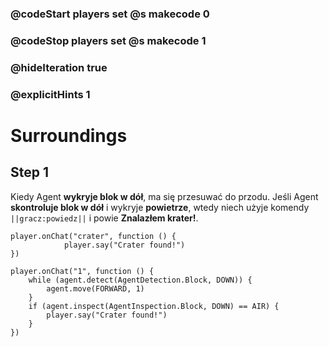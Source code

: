 ### @codeStart players set @s makecode 0
### @codeStop players set @s makecode 1

### @hideIteration true 
### @explicitHints 1


# Surroundings 

## Step 1
Kiedy Agent **wykryje blok w dół**, ma się przesuwać do przodu. Jeśli Agent **skontroluje blok w dół** i wykryje **powietrze**, wtedy niech użyje  komendy ``||gracz:powiedz||`` i powie **Znalazłem krater!**. 



```template
player.onChat("crater", function () {
            player.say("Crater found!")
})
```
```ghost
player.onChat("1", function () {
    while (agent.detect(AgentDetection.Block, DOWN)) {
        agent.move(FORWARD, 1)
    }
    if (agent.inspect(AgentInspection.Block, DOWN) == AIR) {
        player.say("Crater found!")
    }
})
```